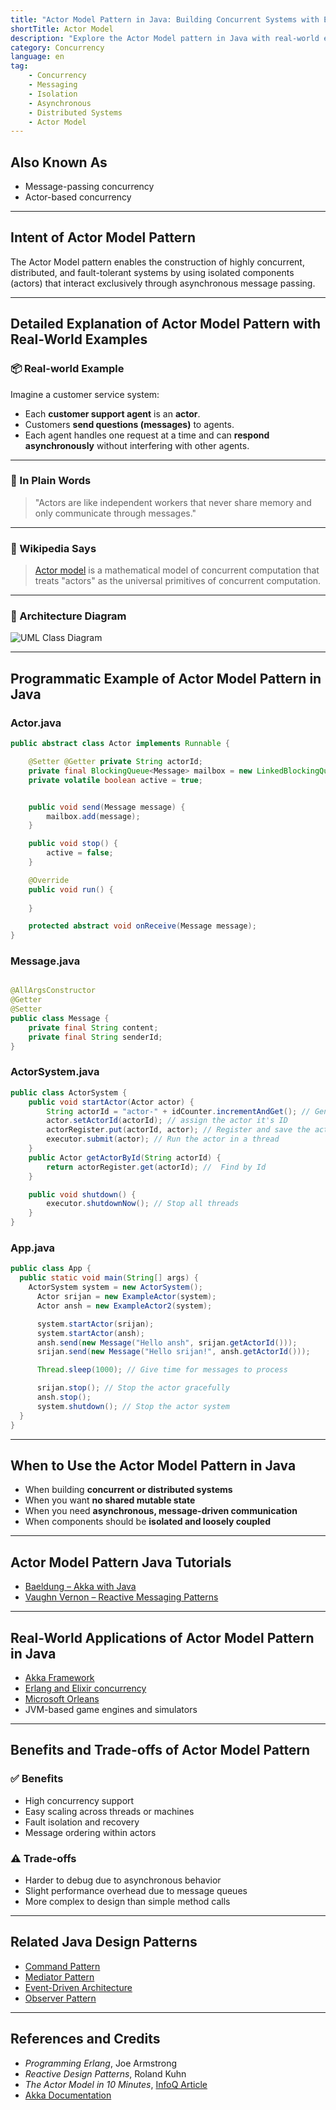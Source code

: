 ```yaml
---
title: "Actor Model Pattern in Java: Building Concurrent Systems with Elegance"
shortTitle: Actor Model
description: "Explore the Actor Model pattern in Java with real-world examples and practical implementation. Learn how to build scalable, message-driven systems using actors, messages, and asynchronous communication."
category: Concurrency
language: en
tag:
    - Concurrency
    - Messaging
    - Isolation
    - Asynchronous
    - Distributed Systems
    - Actor Model
---
```


## Also Known As

- Message-passing concurrency
- Actor-based concurrency

---

## Intent of Actor Model Pattern

The Actor Model pattern enables the construction of highly concurrent, distributed, and fault-tolerant systems by using isolated components (actors) that interact exclusively through asynchronous message passing.

---

## Detailed Explanation of Actor Model Pattern with Real-World Examples

### 📦 Real-world Example

Imagine a customer service system:
- Each **customer support agent** is an **actor**.
- Customers **send questions (messages)** to agents.
- Each agent handles one request at a time and can **respond asynchronously** without interfering with other agents.

---

### 🧠 In Plain Words

> "Actors are like independent workers that never share memory and only communicate through messages."

---

### 📖 Wikipedia Says

> [Actor model](https://en.wikipedia.org/wiki/Actor_model) is a mathematical model of concurrent computation that treats "actors" as the universal primitives of concurrent computation.

---

### 🧹 Architecture Diagram

![UML Class Diagram](./etc/Actor_Model_UML_Class_Diagram.png)

---

## Programmatic Example of Actor Model Pattern in Java

### Actor.java

```java
public abstract class Actor implements Runnable {

    @Setter @Getter private String actorId;
    private final BlockingQueue<Message> mailbox = new LinkedBlockingQueue<>();
    private volatile boolean active = true; 


    public void send(Message message) {
        mailbox.add(message); 
    }

    public void stop() {
        active = false; 
    }

    @Override
    public void run() {
        
    }

    protected abstract void onReceive(Message message);
}

```

### Message.java

```java

@AllArgsConstructor
@Getter
@Setter
public class Message {
    private final String content;
    private final String senderId;
}
```

### ActorSystem.java

```java
public class ActorSystem {
    public void startActor(Actor actor) {
        String actorId = "actor-" + idCounter.incrementAndGet(); // Generate a new and unique ID
        actor.setActorId(actorId); // assign the actor it's ID
        actorRegister.put(actorId, actor); // Register and save the actor with it's ID
        executor.submit(actor); // Run the actor in a thread
    }
    public Actor getActorById(String actorId) {
        return actorRegister.get(actorId); //  Find by Id
    }

    public void shutdown() {
        executor.shutdownNow(); // Stop all threads
    }
}
```

### App.java

```java
public class App {
  public static void main(String[] args) {
    ActorSystem system = new ActorSystem();
      Actor srijan = new ExampleActor(system);
      Actor ansh = new ExampleActor2(system);

      system.startActor(srijan);
      system.startActor(ansh);
      ansh.send(new Message("Hello ansh", srijan.getActorId()));
      srijan.send(new Message("Hello srijan!", ansh.getActorId()));

      Thread.sleep(1000); // Give time for messages to process

      srijan.stop(); // Stop the actor gracefully
      ansh.stop();
      system.shutdown(); // Stop the actor system
  }
}
```

---

## When to Use the Actor Model Pattern in Java

- When building **concurrent or distributed systems**
- When you want **no shared mutable state**
- When you need **asynchronous, message-driven communication**
- When components should be **isolated and loosely coupled**

---

## Actor Model Pattern Java Tutorials

- [Baeldung – Akka with Java](https://www.baeldung.com/java-akka)
- [Vaughn Vernon – Reactive Messaging Patterns](https://vaughnvernon.co/?p=1143)

---

## Real-World Applications of Actor Model Pattern in Java

- [Akka Framework](https://akka.io/)
- [Erlang and Elixir concurrency](https://www.erlang.org/)
- [Microsoft Orleans](https://learn.microsoft.com/en-us/dotnet/orleans/)
- JVM-based game engines and simulators

---

## Benefits and Trade-offs of Actor Model Pattern

### ✅ Benefits
- High concurrency support
- Easy scaling across threads or machines
- Fault isolation and recovery
- Message ordering within actors

### ⚠️ Trade-offs
- Harder to debug due to asynchronous behavior
- Slight performance overhead due to message queues
- More complex to design than simple method calls

---

## Related Java Design Patterns

- [Command Pattern](../command)
- [Mediator Pattern](../mediator)
- [Event-Driven Architecture](../event-driven-architecture)
- [Observer Pattern](../observer)

---

## References and Credits

- *Programming Erlang*, Joe Armstrong
- *Reactive Design Patterns*, Roland Kuhn
- *The Actor Model in 10 Minutes*, [InfoQ Article](https://www.infoq.com/articles/actor-model/)
- [Akka Documentation](https://doc.akka.io/docs/akka/current/index.html)

